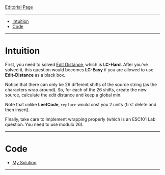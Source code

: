 [Editorial Page](../dream11-set-1.md)

----

<!-- vim-markdown-toc GFM -->

* [Intuition](#intuition)
* [Code](#code)

<!-- vim-markdown-toc -->

----

# Intuition
First, you need to solved [Edit Distance](https://leetcode.com/problems/edit-distance/), which is **LC-Hard**. After you've solved it, this question would becomes **LC-Easy** if you are allowed to use **Edit-Distance** as a black box.

Notice that there can only be 26 different shifts of the source string (as the characters wrap around). So, for each of the 26 shifts, create the new source, calculate the edit distance and keep a global min.

Note that unlike **LeetCode**, `replace` would cost you 2 units (first delete and then insert).

Finally, take care to implement wrapping properly (which is an ESC101 Lab question. You need to use modulo 26).

----

# Code
* [My Solution](solution.cpp)

----

